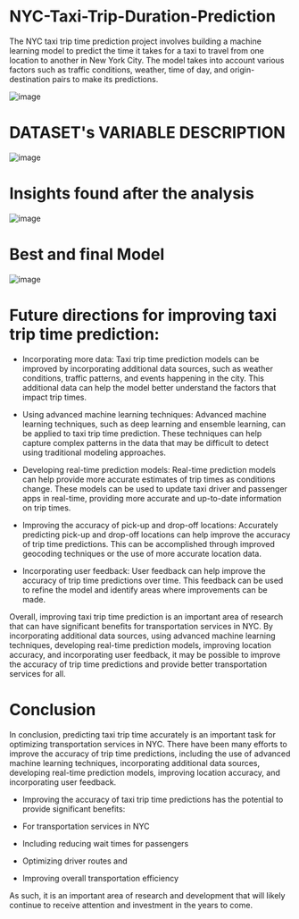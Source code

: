 # NYC-Taxi-Trip-Duration-Prediction
The NYC taxi trip time prediction project involves building a machine learning model to predict the time it takes for a taxi to travel from one location to another in New York City. The model takes into account various factors such as traffic conditions, weather, time of day, and origin-destination pairs to make its predictions.

![image](https://user-images.githubusercontent.com/120029190/220129126-3a344177-dbc3-4168-9324-6cae309c6a20.png)



# DATASET's VARIABLE DESCRIPTION
![image](https://user-images.githubusercontent.com/120029190/220130677-2ea8a98f-d504-483a-9ee1-e52e91b02508.png)



# Insights found after the analysis 
![image](https://user-images.githubusercontent.com/120029190/220130333-a95757ab-8aad-4d30-bd3b-608318da4084.png)



# Best and final Model 
![image](https://user-images.githubusercontent.com/120029190/221856701-81d0cc8d-fa17-4a9d-a7d7-bfb6c202eb1a.png)


# Future directions for improving taxi trip time prediction:

* Incorporating more data: Taxi trip time prediction models can be improved by incorporating additional data sources, such as weather conditions, traffic patterns, and events happening in the city. This additional data can help the model better understand the factors that impact trip times.

* Using advanced machine learning techniques: Advanced machine learning techniques, such as deep learning and ensemble learning, can be applied to taxi trip time prediction. These techniques can help capture complex patterns in the data that may be difficult to detect using traditional modeling approaches.

* Developing real-time prediction models: Real-time prediction models can help provide more accurate estimates of trip times as conditions change. These models can be used to update taxi driver and passenger apps in real-time, providing more accurate and up-to-date information on trip times.

* Improving the accuracy of pick-up and drop-off locations: Accurately predicting pick-up and drop-off locations can help improve the accuracy of trip time predictions. This can be accomplished through improved geocoding techniques or the use of more accurate location data.

* Incorporating user feedback: User feedback can help improve the accuracy of trip time predictions over time. This feedback can be used to refine the model and identify areas where improvements can be made.

Overall, improving taxi trip time prediction is an important area of research that can have significant benefits for transportation services in NYC. By incorporating additional data sources, using advanced machine learning techniques, developing real-time prediction models, improving location accuracy, and incorporating user feedback, it may be possible to improve the accuracy of trip time predictions and provide better transportation services for all.




# Conclusion

In conclusion, predicting taxi trip time accurately is an important task for optimizing transportation services in NYC. There have been many efforts to improve the accuracy of trip time predictions, including the use of advanced machine learning techniques, incorporating additional data sources, developing real-time prediction models, improving location accuracy, and incorporating user feedback.

* Improving the accuracy of taxi trip time predictions has the potential to provide significant benefits:

* For transportation services in NYC

* Including reducing wait times for passengers

* Optimizing driver routes and

* Improving overall transportation efficiency

As such, it is an important area of research and development that will likely continue to receive attention and investment in the years to come.

